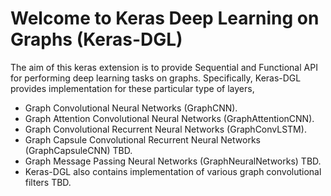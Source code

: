 # Welcome to Keras Deep Learning on Graphs (Keras-DGL)

The aim of this keras extension is to provide Sequential and Functional API for performing deep learning tasks on graphs. Specifically, Keras-DGL provides implementation for these particular type of layers, 

* Graph Convolutional Neural Networks (GraphCNN).
* Graph Attention Convolutional Neural Networks (GraphAttentionCNN). 
* Graph Convolutional Recurrent Neural Networks (GraphConvLSTM). 
* Graph Capsule Convolutional Recurrent Neural Networks (GraphCapsuleCNN) TBD. 
* Graph Message Passing Neural Networks (GraphNeuralNetworks) TBD. 
* Keras-DGL also contains implementation of various graph convolutional filters TBD.

